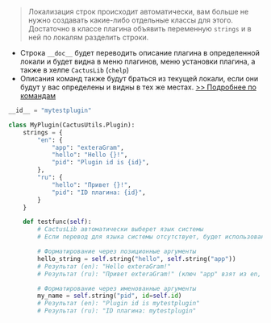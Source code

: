 
> Локализация строк происходит автоматически, вам больше не нужно создавать какие-либо отдельные классы для этого. Достаточно в классе плагина объявить переменную `strings` и в ней по локалям разделить строки.

- Строка `__doc__` будет переводить описание плагина в определенной локали и будет видна в меню плагинов, меню установки плагина, а также в хелпе `CactusLib` (`chelp`)
- Описания команд также будут браться из текущей локали, если они будут у вас определены и видны в тех же местах. [>> Подробнее по командам](commands.md)

```python
__id__ = "mytestplugin"

class MyPlugin(CactusUtils.Plugin):
    strings = {
        "en": {
            "app": "exteraGram",
            "hello": "Hello {}!",
            "pid": "Plugin id is {id}",
        },
        "ru": {
            "hello": "Привет {}!",
            "pid": "ID плагина: {id}",
        }
    }

    def testfunc(self):
        # CactusLib автоматически выберет язык системы
        # Если перевод для языка системы отсутствует, будет использован "en" по умолчанию

        # Форматирование через позиционные аргументы
        hello_string = self.string("hello", self.string("app"))
        # Результат (en): "Hello exteraGram!"
        # Результат (ru): "Привет exteraGram!" (ключ "app" взят из en, т.к. в ru его нет)

        # Форматирование через именованные аргументы
        my_name = self.string("pid", id=self.id)
        # Результат (en): "Plugin id is mytestplugin"
        # Результат (ru): "ID плагина: mytestplugin"
```